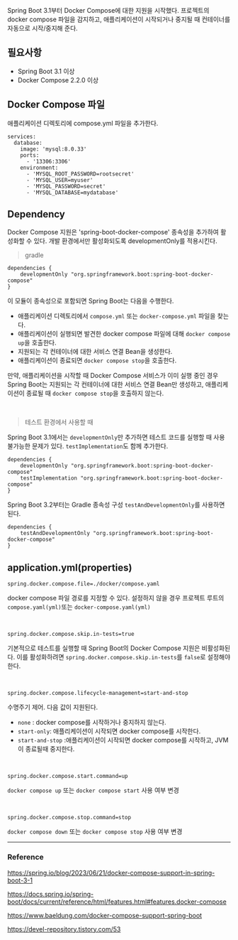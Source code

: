 
Spring Boot 3.1부터 Docker Compose에 대한 지원을 시작했다. 프로젝트의 docker compose 파일을 감지하고, 애플리케이션이 시작되거나 중지될 때 컨테이너를 자동으로 시작/중지해 준다.

## 필요사항
- Spring Boot 3.1 이상
- Docker Compose 2.2.0 이상

## Docker Compose 파일

애플리케이션 디렉토리에 compose.yml 파일을 추가한다.

```
services:
  database:
    image: 'mysql:8.0.33'
    ports:
      - '13306:3306'
    environment:
      - 'MYSQL_ROOT_PASSWORD=rootsecret'
      - 'MYSQL_USER=myuser'
      - 'MYSQL_PASSWORD=secret'
      - 'MYSQL_DATABASE=mydatabase'
```

## Dependency

Docker Compose 지원은 'spring-boot-docker-compose' 종속성을 추가하여 활성화할 수 있다. 개발 환경에서만 활성화되도록 developmentOnly를 적용시킨다.

>gradle

```
dependencies {
    developmentOnly "org.springframework.boot:spring-boot-docker-compose"
}
```

이 모듈이 종속성으로 포함되면 Spring Boot는 다음을 수행한다.

- 애플리케이션 디렉토리에서 ``compose.yml`` 또는 ``docker-compose.yml`` 파일을 찾는다.
- 애플리케이션이 실행되면 발견한 docker compose 파일에 대해 ``docker compose up``을 호출한다.
- 지원되는 각 컨테이너에 대한 서비스 연결 Bean을 생성한다.
- 애플리케이션이 종료되면 ``docker compose stop``을 호출한다.

만약, 애플리케이션을 시작할 때 Docker Compose 서비스가 이미 실행 중인 경우 Spring Boot는 지원되는 각 컨테이너에 대한 서비스 연결 Bean만 생성하고, 애플리케이션이 종료될 때 ``docker compose stop``을 호출하지 않는다.

<br/>

> 테스트 환경에서 사용할 때
 
Spring Boot 3.1에서는 ``developmentOnly``만 추가하면 테스트 코드를 실행할 때 사용 불가능한 문제가 있다. ``testImplementation``도 함께 추가한다.

    dependencies {
        developmentOnly "org.springframework.boot:spring-boot-docker-compose"
        testImplementation "org.springframework.boot:spring-boot-docker-compose"
    }


Spring Boot 3.2부터는 Gradle 종속성 구성 ``testAndDevelopmentOnly``를 사용하면 된다.

    dependencies {
        testAndDevelopmentOnly "org.springframework.boot:spring-boot-docker-compose"
    }

## application.yml(properties)

```
spring.docker.compose.file=./docker/compose.yaml
```
docker compose 파일 경로를 지정할 수 있다. 설정하지 않을 경우 프로젝트 루트의 ``compose.yaml(yml)``또는 ``docker-compose.yaml(yml)``

<br/>


```
spring.docker.compose.skip.in-tests=true
```
기본적으로 테스트를 실행할 때 Spring Boot의 Docker Compose 지원은 비활성화된다. 이를 활성화하려면 ``spring.docker.compose.skip.in-tests``를 ``false``로 설정해야 한다.

<br/>

```
spring.docker.compose.lifecycle-management=start-and-stop
```
수명주기 제어. 다음 값이 지원된다.
- ``none`` : docker compose를 시작하거나 중지하지 않는다.
- ``start-only``: 애플리케이션이 시작되면 docker compose를 시작한다.
- ``start-and-stop`` :애플리케이션이 시작되면 docker compose를 시작하고, JVM이 종료될때 중지한다.

<br/>

```
spring.docker.compose.start.command=up
```
``docker compose up`` 또는 ``docker compose start`` 사용 여부 변경

<br/>

```
spring.docker.compose.stop.command=stop
```
``docker compose down`` 또는 ``docker compose stop`` 사용 여부 변경

---

### Reference

https://spring.io/blog/2023/06/21/docker-compose-support-in-spring-boot-3-1

https://docs.spring.io/spring-boot/docs/current/reference/html/features.html#features.docker-compose

https://www.baeldung.com/docker-compose-support-spring-boot

https://devel-repository.tistory.com/53
